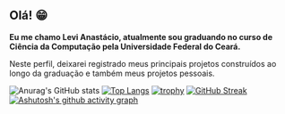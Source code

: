 ## Olá! 😁​

**Eu me chamo Levi Anastácio, atualmente sou graduando no curso de Ciência da Computação pela Universidade Federal do Ceará.**

Neste perfil, deixarei registrado meus principais projetos construídos ao longo da graduação e também meus projetos pessoais.

![Anurag's GitHub stats](https://github-readme-stats.vercel.app/api?username=seu-usuario&show_icons=true&theme=radical)
[![Top Langs](https://github-readme-stats.vercel.app/api/top-langs/?username=seu-usuario&layout=compact)](https://github.com/anuraghazra/github-readme-stats)
[![trophy](https://github-profile-trophy.vercel.app/?username=seu-usuario)](https://github.com/ryo-ma/github-profile-trophy)
[![GitHub Streak](https://streak-stats.demolab.com/?user=seu-usuario&theme=dark)](https://git.io/streak-stats)
[![Ashutosh's github activity graph](https://github-readme-activity-graph.cyclic.app/graph?username=seu-usuario&theme=dracula)](https://github.com/ashutosh00710/github-readme-activity-graph)

<!--
**leviAnast/leviAnast** is a ✨ _special_ ✨ repository because its `README.md` (this file) appears on your GitHub profile.

Here are some ideas to get you started:

- 🔭 I’m currently working on ...
- 🌱 I’m currently learning ...
- 👯 I’m looking to collaborate on ...
- 🤔 I’m looking for help with ...
- 💬 Ask me about ...
- 📫 How to reach me: ...
- 😄 Pronouns: ...
- ⚡ Fun fact: ...
-->
